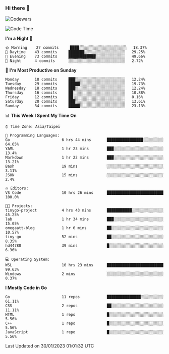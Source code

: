 ### Hi there 👋

![Codewars](https://www.codewars.com/users/omegaatt36/badges/small)

<!--START_SECTION:waka-->
![Code Time](http://img.shields.io/badge/Code%20Time-779%20hrs%2026%20mins-blue)

**I'm a Night 🦉** 

```text
🌞 Morning    27 commits     ████░░░░░░░░░░░░░░░░░░░░░   18.37% 
🌆 Daytime    43 commits     ███████░░░░░░░░░░░░░░░░░░   29.25% 
🌃 Evening    73 commits     ████████████░░░░░░░░░░░░░   49.66% 
🌙 Night      4 commits      ░░░░░░░░░░░░░░░░░░░░░░░░░   2.72%

```
📅 **I'm Most Productive on Sunday** 

```text
Monday       18 commits     ███░░░░░░░░░░░░░░░░░░░░░░   12.24% 
Tuesday      29 commits     █████░░░░░░░░░░░░░░░░░░░░   19.73% 
Wednesday    18 commits     ███░░░░░░░░░░░░░░░░░░░░░░   12.24% 
Thursday     16 commits     ██░░░░░░░░░░░░░░░░░░░░░░░   10.88% 
Friday       12 commits     ██░░░░░░░░░░░░░░░░░░░░░░░   8.16% 
Saturday     20 commits     ███░░░░░░░░░░░░░░░░░░░░░░   13.61% 
Sunday       34 commits     █████░░░░░░░░░░░░░░░░░░░░   23.13%

```


📊 **This Week I Spent My Time On** 

```text
⌚︎ Time Zone: Asia/Taipei

💬 Programming Languages: 
Go                       6 hrs 44 mins       ████████████████░░░░░░░░░   64.65% 
YAML                     1 hr 23 mins        ███░░░░░░░░░░░░░░░░░░░░░░   13.4% 
Markdown                 1 hr 22 mins        ███░░░░░░░░░░░░░░░░░░░░░░   13.21% 
Bash                     19 mins             ░░░░░░░░░░░░░░░░░░░░░░░░░   3.11% 
JSON                     15 mins             ░░░░░░░░░░░░░░░░░░░░░░░░░   2.4%

🔥 Editors: 
VS Code                  10 hrs 26 mins      █████████████████████████   100.0%

🐱‍💻 Projects: 
tinygo-project           4 hrs 43 mins       ███████████░░░░░░░░░░░░░░   45.25% 
lab                      1 hr 34 mins        ███░░░░░░░░░░░░░░░░░░░░░░   15.05% 
omegaatt-blog            1 hr 6 mins         ██░░░░░░░░░░░░░░░░░░░░░░░   10.57% 
tiny-go                  52 mins             ██░░░░░░░░░░░░░░░░░░░░░░░   8.35% 
hd44780                  39 mins             █░░░░░░░░░░░░░░░░░░░░░░░░   6.36%

💻 Operating System: 
WSL                      10 hrs 23 mins      █████████████████████████   99.63% 
Windows                  2 mins              ░░░░░░░░░░░░░░░░░░░░░░░░░   0.37%

```

**I Mostly Code in Go** 

```text
Go                       11 repos            ███████████████░░░░░░░░░░   61.11% 
CSS                      2 repos             ██░░░░░░░░░░░░░░░░░░░░░░░   11.11% 
HTML                     1 repo              █░░░░░░░░░░░░░░░░░░░░░░░░   5.56% 
C++                      1 repo              █░░░░░░░░░░░░░░░░░░░░░░░░   5.56% 
JavaScript               1 repo              █░░░░░░░░░░░░░░░░░░░░░░░░   5.56%

```



 Last Updated on 30/01/2023 01:01:32 UTC
<!--END_SECTION:waka-->

<!--
**omegaatt36/omegaatt36** is a ✨ _special_ ✨ repository because its `README.md` (this file) appears on your GitHub profile.

Here are some ideas to get you started:

- 🔭 I’m currently working on ...
- 🌱 I’m currently learning ...
- 👯 I’m looking to collaborate on ...
- 🤔 I’m looking for help with ...
- 💬 Ask me about ...
- 📫 How to reach me: ...
- 😄 Pronouns: ...
- ⚡ Fun fact: ...
-->
